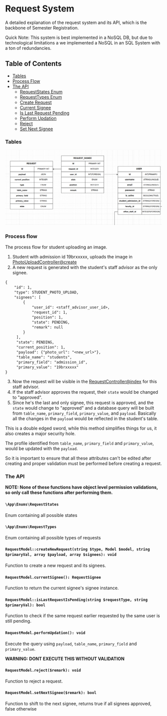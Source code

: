 # Request System

A detailed explanation of the request system and its API, which is the backbone of Semester Registration.

Quick Note: This system is best implemented in a NoSQL DB, but due to technological limitations a we implemented a NoSQL in an SQL System with a ton of redundancies.

## Table of Contents
- [Tables](#tables)
- [Process Flow](#process-flow)
- [The API](#the-api)
    - [RequestStates Enum](#appenumsrequeststates)
    - [RequestTypes Enum](#appenumsrequesttypes)
    - [Create Request](#requestmodelcreatenewrequeststring-type-model-model-string-primaryval-array-payload-array-signees-void)
    - [Current Signee](#requestmodelcurrentsignee-requestsignee)
    - [Is Last Request Pending](#requestmodelislastrequestispendingstring-requesttype-string-primaryval-bool)
    - [Perform Updation](#requestmodelperformupdation-void)
    - [Reject](#requestmodelrejectremark-void)
    - [Set Next Signee](#requestmodelsetnextsigneeremark-bool)

### Tables

![Database Tables](./images/RequestTables.png)

### Process flow

The process flow for student uploading an image.

1. Student with admission id 19brxxxxx, uploads the image in [PhotoUploadController@create](../src/app/Http/Controllers/PhotoUploadController.php)
2. A new request is generated with the student's staff advisor as the only signee.
```
{
    "id": 1,
    "type": STUDENT_PHOTO_UPLOAD,
    "signees": [
        {
            "user_id": <staff_advisor_user_id>,
            "request_id": 1,
            "position": 1,
            "state": PENDING,
            "remark": null
        }
     ],
     "state": PENDING,
     "current_position": 1,
     "payload": {"photo_url": "<new_url>"},
     "table_name": "students",
     "primary_field": "admission_id",
     "primary_value": "19brxxxxx"
}
```
3. Now the request will be visible in the [RequestController@index](../src/app/Http/Controllers/RequestController.php) for this staff advisor.
4. If the staff advisor approves the request, their `state` would be changed to "approved".
5. Since he's the last and only signee, this request is approved, and the `state` would change to "approved" and a database query will be built from `table_name`, `primary_field`, `primary_value`, and `payload`.
Basically all the changes in the `payload` would be reflected in the student's table.

This is a double edged sword, while this method simplifies things for us, it also creates a major security hole.

The profile identified from `table_name`, `primary_field` and `primary_value`, would be updated with the `payload`. 

So it is important to ensure that all these attributes can't be edited after creating and proper validation must be performed before creating a request.

### The API

**NOTE: None of these functions have object level permission validations, so only call these functions after performing them.**

#### `\App\Enums\RequestStates`

Enum containing all possible states

#### `\App\Enums\RequestTypes`

Enum containing all possible types of requests

#### `RequestModel::createNewRequest(string $type, Model $model, string $primaryVal, array $payload, array $signees): void`

Function to create a new request and its signees.

#### `RequestModel.currentSignee(): RequestSignee`

Function to return the current signee's signee instance.

#### `RequestModel::isLastRequestIsPending(string $requestType, string $primaryVal): bool`

Function to check if the same request earlier requested by the same user is still pending.

#### `RequestModel.performUpdation(): void`

Execute the query using `payload`, `table_name`, `primary_field` and `primary_value`.

**WARNING: DONT EXECUTE THIS WITHOUT VALIDATION**

#### `RequestModel.reject($remark): void`

Function to reject a request.

#### `RequestModel.setNextSignee($remark): bool`

Function to shift to the next signee, returns true if all signees approved, false otherwise